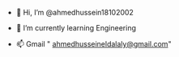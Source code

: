 - 👋 Hi, I’m @ahmedhussein18102002

- 🌱 I’m currently learning Engineering
- 📫  Gmail " ahmedhusseineldalaly@gmail.com"

<!---
ahmedhussein18102002/ahmedhussein18102002 is a ✨ special ✨ repository because its `README.md` (this file) appears on your GitHub profile.
You can click the Preview link to take a look at your changes.
--->
